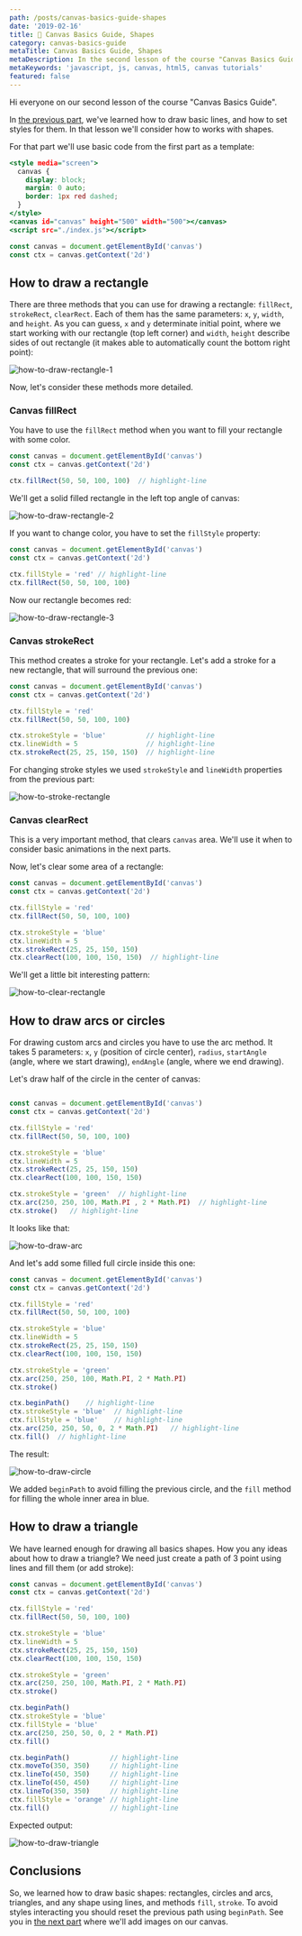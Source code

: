 ```yaml
---
path: /posts/canvas-basics-guide-shapes
date: '2019-02-16'
title: 🔶 Canvas Basics Guide, Shapes
category: canvas-basics-guide
metaTitle: Canvas Basics Guide, Shapes
metaDescription: In the second lesson of the course "Canvas Basics Guide", we'll learn how to draw shapes on canvas using javascript
metaKeywords: 'javascript, js, canvas, html5, canvas tutorials'
featured: false
---
```


Hi everyone on our second lesson of the course "Canvas Basics Guide".

In [the previous part](/posts/canvas-basics-guide-lines), we've learned how to draw basic lines, and how to set styles for them. In that lesson we'll consider how to works with shapes.

For that part we'll use basic code from the first part as a template:

```html:title=index.html
<style media="screen">
  canvas {
    display: block;
    margin: 0 auto;
    border: 1px red dashed;
  }
</style>
<canvas id="canvas" height="500" width="500"></canvas>
<script src="./index.js"></script>
```

```js:title=index.js
const canvas = document.getElementById('canvas')
const ctx = canvas.getContext('2d')
```

## How to draw a rectangle

There are three methods that you can use for drawing a rectangle: ```fillRect```, ```strokeRect```, ```clearRect```. Each of them has the same parameters: ```x```, ```y```, ```width```, and ```height```. As you can guess, ```x``` and ```y``` determinate initial point, where we start working with our rectangle (top left corner) and ```width```, ```height``` describe sides of out rectangle (it makes able to automatically count the bottom right point):

![how-to-draw-rectangle-1](assets/how-to-draw-rectangle-1.png)

Now, let's consider these methods more detailed.

### Canvas fillRect

You have to use the ```fillRect``` method when you want to fill your rectangle with some color.

```js:title=index.js
const canvas = document.getElementById('canvas')
const ctx = canvas.getContext('2d')

ctx.fillRect(50, 50, 100, 100)  // highlight-line
```

We'll get a solid filled rectangle in the left top angle of canvas:

![how-to-draw-rectangle-2](assets/how-to-draw-rectangle-2.png)

If you want to change color, you have to set the ```fillStyle``` property:

```js:title=index.js
const canvas = document.getElementById('canvas')
const ctx = canvas.getContext('2d')

ctx.fillStyle = 'red' // highlight-line
ctx.fillRect(50, 50, 100, 100)
```

Now our rectangle becomes red:

![how-to-draw-rectangle-3](assets/how-to-draw-rectangle-3.png)

### Canvas strokeRect

This method creates a stroke for your rectangle. Let's add a stroke for a new rectangle, that will surround the previous one:

```js:title=index.js
const canvas = document.getElementById('canvas')
const ctx = canvas.getContext('2d')

ctx.fillStyle = 'red'
ctx.fillRect(50, 50, 100, 100)

ctx.strokeStyle = 'blue'          // highlight-line
ctx.lineWidth = 5                 // highlight-line
ctx.strokeRect(25, 25, 150, 150)  // highlight-line
```

For changing stroke styles we used ```strokeStyle``` and ```lineWidth``` properties from the previous part:

![how-to-stroke-rectangle](assets/how-to-stroke-rectangle.png)

### Canvas clearRect

This is a very important method, that clears ```canvas``` area. We'll use it when to consider basic animations in the next parts.

Now, let's clear some area of a rectangle:

```js:title=index.js
const canvas = document.getElementById('canvas')
const ctx = canvas.getContext('2d')

ctx.fillStyle = 'red'
ctx.fillRect(50, 50, 100, 100)

ctx.strokeStyle = 'blue'
ctx.lineWidth = 5
ctx.strokeRect(25, 25, 150, 150)
ctx.clearRect(100, 100, 150, 150)  // highlight-line
```

We'll get a little bit interesting pattern:

![how-to-clear-rectangle](assets/how-to-clear-rectangle.png)

## How to draw arcs or circles

For drawing custom arcs and circles you have to use the arc method. It takes 5 parameters: ```x```, ```y``` (position of circle center), ```radius```, ```startAngle``` (angle, where we start drawing), ```endAngle``` (angle, where we end drawing).

Let's draw half of the circle in the center of canvas:

```js:title=index.js

const canvas = document.getElementById('canvas')
const ctx = canvas.getContext('2d')

ctx.fillStyle = 'red'
ctx.fillRect(50, 50, 100, 100)

ctx.strokeStyle = 'blue'
ctx.lineWidth = 5
ctx.strokeRect(25, 25, 150, 150)
ctx.clearRect(100, 100, 150, 150)

ctx.strokeStyle = 'green'  // highlight-line
ctx.arc(250, 250, 100, Math.PI , 2 * Math.PI)  // highlight-line
ctx.stroke()   // highlight-line
```

It looks like that:

![how-to-draw-arc](assets/how-to-draw-arc.png)

And let's add some filled full circle inside this one:

```js:title=index.js
const canvas = document.getElementById('canvas')
const ctx = canvas.getContext('2d')

ctx.fillStyle = 'red'
ctx.fillRect(50, 50, 100, 100)

ctx.strokeStyle = 'blue'
ctx.lineWidth = 5
ctx.strokeRect(25, 25, 150, 150)
ctx.clearRect(100, 100, 150, 150)

ctx.strokeStyle = 'green'
ctx.arc(250, 250, 100, Math.PI, 2 * Math.PI)
ctx.stroke()

ctx.beginPath()    // highlight-line
ctx.strokeStyle = 'blue'  // highlight-line
ctx.fillStyle = 'blue'    // highlight-line
ctx.arc(250, 250, 50, 0, 2 * Math.PI)   // highlight-line
ctx.fill()  // highlight-line
```

The result:

![how-to-draw-circle](assets/how-to-draw-circle.png)

We added ```beginPath``` to avoid filling the previous circle, and the ```fill``` method for filling the whole inner area in blue.

## How to draw a triangle

We have learned enough for drawing all basics shapes. How you any ideas about how to draw a triangle? We need just create a path of 3 point using lines and fill them (or add stroke):

```js:title=index.js
const canvas = document.getElementById('canvas')
const ctx = canvas.getContext('2d')

ctx.fillStyle = 'red'
ctx.fillRect(50, 50, 100, 100)

ctx.strokeStyle = 'blue'
ctx.lineWidth = 5
ctx.strokeRect(25, 25, 150, 150)
ctx.clearRect(100, 100, 150, 150)

ctx.strokeStyle = 'green'
ctx.arc(250, 250, 100, Math.PI, 2 * Math.PI)
ctx.stroke()

ctx.beginPath()
ctx.strokeStyle = 'blue'
ctx.fillStyle = 'blue'
ctx.arc(250, 250, 50, 0, 2 * Math.PI)
ctx.fill()

ctx.beginPath()          // highlight-line
ctx.moveTo(350, 350)     // highlight-line
ctx.lineTo(450, 350)     // highlight-line
ctx.lineTo(450, 450)     // highlight-line
ctx.lineTo(350, 350)     // highlight-line
ctx.fillStyle = 'orange' // highlight-line
ctx.fill()               // highlight-line
```

Expected output:

![how-to-draw-triangle](assets/how-to-draw-triangle.png)

## Conclusions

So, we learned how to draw basic shapes: rectangles, circles and arcs, triangles, and any shape using lines, and methods ```fill```, ```stroke```. To avoid styles interacting you should reset the previous path using ```beginPath```. See you in [the next part](/posts/canvas-basics-guide-images) where we'll add images on our canvas.
